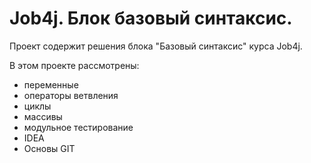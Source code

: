 # Job4j. Блок базовый синтаксис.

Проект содержит решения блока "Базовый синтаксис" курса Job4j.


В этом проекте рассмотрены: 
- переменные
- операторы ветвления
- циклы
- массивы
- модульное тестирование
- IDEA
- Основы GIT